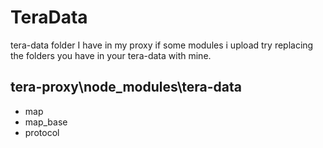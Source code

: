 # TeraData

tera-data folder I have in my proxy if some modules i upload try replacing the folders you have in your tera-data with mine.

## tera-proxy\node_modules\tera-data
- map
- map_base
- protocol
